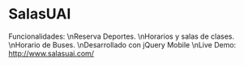 SalasUAI
========
Funcionalidades:
\nReserva Deportes.
\nHorarios y salas de clases.
\nHorario de Buses.
\nDesarrollado con jQuery Mobile 
\nLive Demo: http://www.salasuai.com/